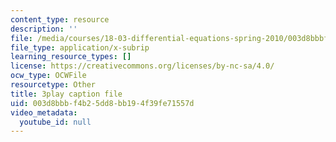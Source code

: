 ```yaml
---
content_type: resource
description: ''
file: /media/courses/18-03-differential-equations-spring-2010/003d8bbbf4b25dd8bb194f39fe71557d_rZ3-nFV6l8w.vtt
file_type: application/x-subrip
learning_resource_types: []
license: https://creativecommons.org/licenses/by-nc-sa/4.0/
ocw_type: OCWFile
resourcetype: Other
title: 3play caption file
uid: 003d8bbb-f4b2-5dd8-bb19-4f39fe71557d
video_metadata:
  youtube_id: null
---
```

